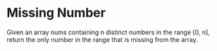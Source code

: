 # Missing Number
Given an array nums containing n distinct numbers in the range [0, n], return the only number in the range that is missing from the array.
